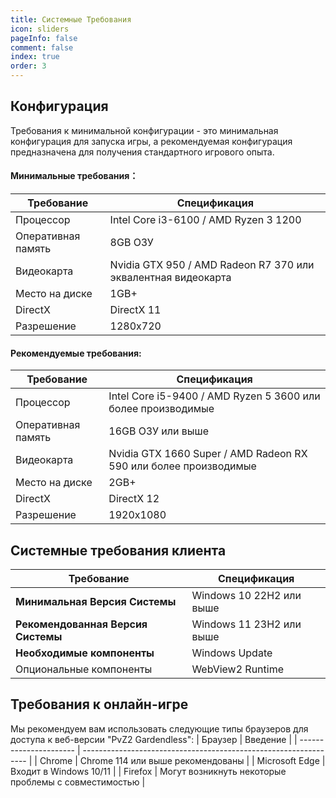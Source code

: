 ```yaml
---
title: Системные Требования
icon: sliders
pageInfo: false
comment: false
index: true
order: 3
---
```

## Конфигурация
Требования к минимальной конфигурации - это минимальная конфигурация для запуска игры, а рекомендуемая конфигурация предназначена для получения стандартного игрового опыта.

#### Минимальные требования：
| Требование            | Спецификация            |
| ---------------------- | ---------------------------------------------------------------- |
| Процессор | Intel Core i3-6100 / AMD Ryzen 3 1200 |
| Оперативная память | 8GB ОЗУ |
| Видеокарта | Nvidia GTX 950 / AMD Radeon R7 370 или эквалентная видеокарта |
| Место на диске | 1GB+ |
| DirectX | DirectX 11 |
| Разрешение | 1280x720 |

#### Рекомендуемые требования:
| Требование      | Спецификация                                 |
| ---------------------- | ---------------------------------------------------------------- |
| Процессор | Intel Core i5-9400 / AMD Ryzen 5 3600 или более производимые |
| Оперативная память | 16GB ОЗУ или выше |
| Видеокарта | Nvidia GTX 1660 Super / AMD Radeon RX 590 или более производимые |
| Место на диске | 2GB+ |
| DirectX | DirectX 12 |
| Разрешение | 1920x1080 |

## Системные требования клиента

| Требование        | Спецификация                                                             |
| ---------------------- | ---------------------------------------------------------------- |
| **Минимальная Версия Системы** | Windows 10 22H2 или выше                        |
| **Рекомендованная Версия Системы** | Windows 11 23H2 или выше                          |
| **Необходимые компоненты** | Windows Update                                    |
| Опциональные компоненты | WebView2 Runtime        |

## Требования к онлайн-игре

Мы рекомендуем вам использовать следующие типы браузеров для доступа к веб-версии "PvZ2 Gardendless":
| Браузер                   | Введение                                                             |
| ---------------------- | ---------------------------------------------------------------- |
| Chrome | Chrome 114 или выше рекомендованы |
| Microsoft Edge | Входит в Windows 10/11 |
| Firefox | Могут возникнуть некоторые проблемы с совместимостью |

